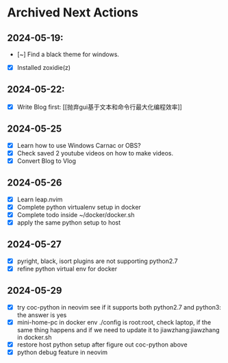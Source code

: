 # Archived Next Actions

## 2024-05-19:

- [~] Find a black theme for windows.
- [x] Installed zoxidie(z)


## 2024-05-22:

- [x] Write Blog first: [[抛弃gui基于文本和命令行最大化编程效率]]

## 2024-05-25

- [x] Learn how to use Windows Carnac or OBS? 
- [x] Check saved 2 youtube videos on how to make videos.
- [x] Convert Blog to Vlog

## 2024-05-26

- [x] Learn leap.nvim
- [x] Complete python virtualenv setup in docker
- [x] Complete todo inside ~/docker/docker.sh
- [x] apply the same python setup to host

## 2024-05-27

- [x] pyright, black, isort plugins are not supporting python2.7
- [x] refine python virtual env for docker

## 2024-05-29

- [x] try coc-python in neovim see if it supports both python2.7 and python3: the answer is yes
- [x] mini-home-pc in docker env ./config is root:root, check laptop, if the same thing happens and if we need to update it to jiawzhang:jiawzhang in docker.sh
- [x] restore host python setup after figure out coc-python above
- [x] python debug feature in neovim
